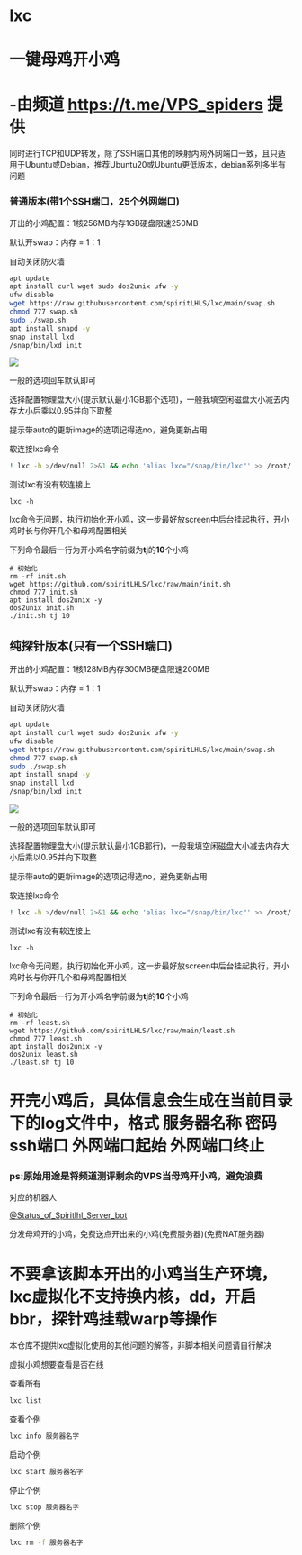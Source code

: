 # lxc

# 一键母鸡开小鸡

# -由频道 https://t.me/VPS_spiders 提供

同时进行TCP和UDP转发，除了SSH端口其他的映射内网外网端口一致，且只适用于Ubuntu或Debian，推荐Ubuntu20或Ubuntu更低版本，debian系列多半有问题

### 普通版本(带1个SSH端口，25个外网端口)

开出的小鸡配置：1核256MB内存1GB硬盘限速250MB

默认开swap：内存 = 1：1

自动关闭防火墙

```bash
apt update
apt install curl wget sudo dos2unix ufw -y
ufw disable
wget https://raw.githubusercontent.com/spiritLHLS/lxc/main/swap.sh
chmod 777 swap.sh
sudo ./swap.sh
apt install snapd -y
snap install lxd
/snap/bin/lxd init
```

![](https://i.bmp.ovh/imgs/2022/06/01/76dd73f43e138c88.png)

一般的选项回车默认即可

选择配置物理盘大小(提示默认最小1GB那个选项)，一般我填空闲磁盘大小减去内存大小后乘以0.95并向下取整

提示带auto的更新image的选项记得选no，避免更新占用

软连接lxc命令

```bash
! lxc -h >/dev/null 2>&1 && echo 'alias lxc="/snap/bin/lxc"' >> /root/.bashrc && source /root/.bashrc
```

测试lxc有没有软连接上

```
lxc -h
```

lxc命令无问题，执行初始化开小鸡，这一步最好放screen中后台挂起执行，开小鸡时长与你开几个和母鸡配置相关

下列命令最后一行为开小鸡名字前缀为**tj**的**10**个小鸡

```
# 初始化
rm -rf init.sh
wget https://github.com/spiritLHLS/lxc/raw/main/init.sh
chmod 777 init.sh
apt install dos2unix -y
dos2unix init.sh
./init.sh tj 10
```

## 纯探针版本(只有一个SSH端口)

开出的小鸡配置：1核128MB内存300MB硬盘限速200MB

默认开swap：内存 = 1：1

自动关闭防火墙

```bash
apt update
apt install curl wget sudo dos2unix ufw -y
ufw disable
wget https://raw.githubusercontent.com/spiritLHLS/lxc/main/swap.sh
chmod 777 swap.sh
sudo ./swap.sh
apt install snapd -y
snap install lxd
/snap/bin/lxd init
```

![](https://i.bmp.ovh/imgs/2022/06/01/76dd73f43e138c88.png)

一般的选项回车默认即可

选择配置物理盘大小(提示默认最小1GB那行)，一般我填空闲磁盘大小减去内存大小后乘以0.95并向下取整

提示带auto的更新image的选项记得选no，避免更新占用

软连接lxc命令

```bash
! lxc -h >/dev/null 2>&1 && echo 'alias lxc="/snap/bin/lxc"' >> /root/.bashrc && source /root/.bashrc
```

测试lxc有没有软连接上

```
lxc -h
```

lxc命令无问题，执行初始化开小鸡，这一步最好放screen中后台挂起执行，开小鸡时长与你开几个和母鸡配置相关

下列命令最后一行为开小鸡名字前缀为**tj**的**10**个小鸡

```
# 初始化
rm -rf least.sh
wget https://github.com/spiritLHLS/lxc/raw/main/least.sh
chmod 777 least.sh
apt install dos2unix -y
dos2unix least.sh
./least.sh tj 10
```

# 开完小鸡后，具体信息会生成在当前目录下的log文件中，格式 服务器名称 密码 ssh端口 外网端口起始 外网端口终止

### ps:原始用途是将频道测评剩余的VPS当母鸡开小鸡，避免浪费

对应的机器人

[@Status_of_Spiritlhl_Server_bot](https://t.me/Status_of_Spiritlhl_Server_bot)

分发母鸡开的小鸡，免费送点开出来的小鸡(免费服务器)(免费NAT服务器)

# 不要拿该脚本开出的小鸡当生产环境，lxc虚拟化不支持换内核，dd，开启bbr，探针鸡挂载warp等操作

本仓库不提供lxc虚拟化使用的其他问题的解答，非脚本相关问题请自行解决

虚拟小鸡想要查看是否在线

查看所有

```bash
lxc list
```

查看个例

```bash
lxc info 服务器名字
```

启动个例

```bash
lxc start 服务器名字
```

停止个例

```bash
lxc stop 服务器名字
```

删除个例

```bash
lxc rm -f 服务器名字
```
